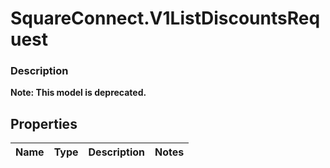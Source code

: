# SquareConnect.V1ListDiscountsRequest

### Description
**Note: This model is deprecated.**



## Properties
Name | Type | Description | Notes
------------ | ------------- | ------------- | -------------



